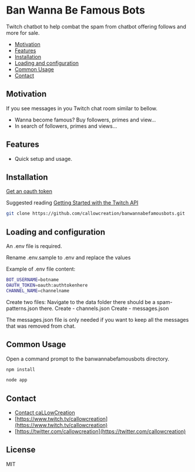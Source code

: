 Ban Wanna Be Famous Bots
=======================

Twitch chatbot to help combat the spam from chatbot offering follows and more for sale.

<!-- TOC -->

- [Motivation](#motivation)
- [Features](#features)
- [Installation](#installation)
- [Loading and configuration](#loading-and-configuration)
- [Common Usage](#common-usage)
- [Contact](#contact)

<!-- /TOC -->

## Motivation

If you see messages in you Twitch chat room similar to bellow.

 - Wanna become famous? Buy followers, primes and view...
 - In search of followers, primes and views...

## Features

- Quick setup and usage.

## Installation
[Get an oauth token](https://twitchapps.com/tmi/)

Suggested reading [Getting Started with the Twitch API](https://dev.twitch.tv/docs/irc)

```sh
git clone https://github.com/callowcreation/banwannabefamousbots.git
```

## Loading and configuration
An .env file is required.

Rename .env.sample to .env and replace the values

Example of .env file content:
```sh
BOT_USERNAME=botname
OAUTH_TOKEN=oauth:authtokenhere
CHANNEL_NAME=channelname
```
Create two files:
Navigate to the data folder there should be a spam-patterns.json there.
Create - channels.json
Create - messages.json

The messages.json file is only needed if you want to keep all the messages that was removed from chat.

## Common Usage
Open a command prompt to the banwannabefamousbots directory.
```sh
npm install
```

```sh
node app
```

## Contact
- [Contact caLLowCreation](http://callowcreation.com/home/contact-us/)
- [https://www.twitch.tv/callowcreation](https://www.twitch.tv/callowcreation)
- [https://twitter.com/callowcreation](https://twitter.com/callowcreation)

## License
MIT
